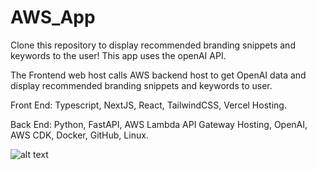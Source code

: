 # AWS_App

Clone this repository to display recommended branding snippets and keywords to the user!
This app uses the openAI API.

The Frontend web host calls AWS backend host to get OpenAI data and display recommended branding snippets and keywords to user.

Front End:
Typescript, NextJS, React, TailwindCSS, Vercel Hosting.

Back End:
Python, FastAPI, AWS Lambda API Gateway Hosting, OpenAI, AWS CDK, Docker, GitHub, Linux.

![alt text](link)